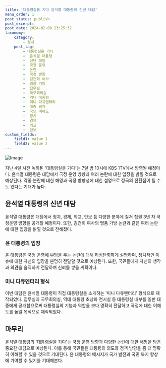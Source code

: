 ```yaml
---
title: '대통령실을 가다 윤석열 대통령의 신년 대담'
menu_order: 1
post_status: publish
post_excerpt: 
post_date: 2024-02-08 23:25:32
taxonomy:
    category:
        - 정치
    post_tag:
        - 대통령실을 가다
        -  윤석열 대통령
        -  신년 대담
        -  국정 운영
        -  논란
        -  국정 방향
        -  김건희 여사
        -  명품 가방
        -  집무실
        -  국무회의실
        -  역대 대통령
        -  미니 다큐멘터리
        -  대중 공개
        -  국민 이해도
        -  정치
        -  경제
        -  외교
        -  안보
custom_fields:
    field1: value 1
    field2: value 2
---
```


![Image](https://imgnews.pstatic.net/image/119/2024/02/07/0002797500_001_20240207091501292.jpeg?type=w647)

지난 4일 사전 녹화된 '대통령실을 가다'는 7일 밤 10시에 KBS 1TV에서 방영될 예정이다. 윤석열 대통령은 대담에서 국정 운영 방향과 여러 논란에 대한 입장을 밝힐 것으로 예상된다. 각종 논란에 대한 해명과 국정 방향성에 대한 설명으로 정국의 전환점이 될 수도 있다는 기대가 높다.
## 윤석열 대통령의 신년 대담
윤석열 대통령은 대담에서 정치, 경제, 외교, 안보 등 다양한 분야에 걸쳐 집권 3년 차 국정운영 방향을 공개할 예정이다. 또한, 김건희 여사의 명품 가방 논란과 같은 여러 논란에 대한 입장을 밝힐 것으로 전해졌다.
### 윤 대통령의 입장
윤 대통령은 국정 운영에 부담을 주는 논란에 대해 허심탄회하게 설명하며, 정치적인 이슈에 대한 자신의 입장을 분명히 전달할 것으로 예상된다. 또한, 국민들에게 자신의 생각과 의견을 솔직하게 전달하며 신뢰를 쌓을 계획이다.
### 미니 다큐멘터리 형식
이번 대담은 윤석열 대통령이 직접 대통령실을 소개하는 '미니 다큐멘터리' 형식으로 제작되었다. 집무실과 국무회의실, 역대 대통령 초상화 전시실 등 대통령실 내부를 일반 대중에게 공개함으로써 대통령실의 기능과 역할을 보다 명확히 전달하고 국정에 대한 이해도를 높일 목적으로 제작되었다.
## 마무리
윤석열 대통령의 '대통령실을 가다'는 국정 운영 방향과 다양한 논란에 대한 해명을 담은 중요한 대담으로 예상된다. 이를 통해 국민들은 대통령의 의도와 정책 방향을 좀 더 명확히 이해할 수 있을 것으로 기대된다. 윤 대통령의 메시지가 국가 발전과 국민 복지 향상에 기여할 수 있기를 기대해본다.
